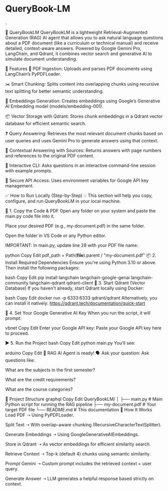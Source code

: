 # QueryBook-LM
.

📘 QueryBookLM
QueryBookLM is a lightweight Retrieval-Augmented Generation (RAG) AI agent that allows you to ask natural language questions about a PDF document (like a curriculum or technical manual) and receive detailed, context-aware answers. Powered by Google Gemini Pro, LangChain, and Qdrant, it combines vector search and generative AI to simulate document understanding.

🚀 Features
📄 PDF Ingestion: Uploads and parses PDF documents using LangChain’s PyPDFLoader.

✂️ Smart Chunking: Splits content into overlapping chunks using recursive text splitting for better semantic understanding.

🧠 Embeddings Generation: Creates embeddings using Google’s Generative AI Embedding model (models/embedding-001).

📦 Vector Storage with Qdrant: Stores chunk embeddings in a Qdrant vector database for efficient semantic search.

❓ Query Answering: Retrieves the most relevant document chunks based on user queries and uses Gemini Pro to generate answers using that context.

📑 Contextual Answering with Sources: Returns answers with page numbers and references to the original PDF content.

💬 Interactive CLI: Asks questions in an interactive command-line session with example prompts.

🔐 Secure API Access: Uses environment variables for Google API key management.

✅ How to Run Locally (Step-by-Step)
💡 This section will help you copy, configure, and run QueryBookLM in your local machine.

🧾 1. Copy the Code & PDF
Open any folder on your system and paste the main.py code file into it.

Place your desired PDF (e.g., my-document.pdf) in the same folder.

Open the folder in VS Code or any Python editor.

IMPORTANT: In main.py, update line 28 with your PDF file name:

python
Copy
Edit
pdf_path = Path(__file__).parent / "my-document.pdf"
📦 2. Install Required Dependencies
Ensure you're using Python 3.10 or above. Then install the following packages:

bash
Copy
Edit
pip install langchain langchain-google-genai langchain-community langchain-qdrant qdrant-client
🧠 3. Start Qdrant (Vector Database)
If you haven't already, start Qdrant locally using Docker:

bash
Copy
Edit
docker run -p 6333:6333 qdrant/qdrant
Alternatively, you can install it natively: https://qdrant.tech/documentation/quick-start

🔐 4. Set Your Google Generative AI Key
When you run the script, it will prompt:

vbnet
Copy
Edit
Enter your Google API key:
Paste your Google API key here to proceed.

▶️ 5. Run the Project
bash
Copy
Edit
python main.py
You'll see:

arduino
Copy
Edit
🎉 RAG AI Agent is ready!
🗣️ Ask your question:
Ask questions like:

What are the subjects in the first semester?

What are the credit requirements?

What are the course categories?

📂 Project Structure
graphql
Copy
Edit
QueryBookLM/
│
├── main.py                    # Main Python script for running the RAG pipeline
├── my-document.pdf            # Your target PDF file
└── README.md                  # This documentation
🧠 How It Works
Load PDF ➝ Using PyPDFLoader.

Split Text ➝ With overlap-aware chunking (RecursiveCharacterTextSplitter).

Generate Embeddings ➝ Using GoogleGenerativeAIEmbeddings.

Store in Qdrant ➝ As vector embeddings for efficient similarity search.

Retrieve Context ➝ Top-k (default 4) chunks using semantic similarity.

Prompt Gemini ➝ Custom prompt includes the retrieved context + user query.

Generate Answer ➝ LLM generates a helpful response based strictly on context.

